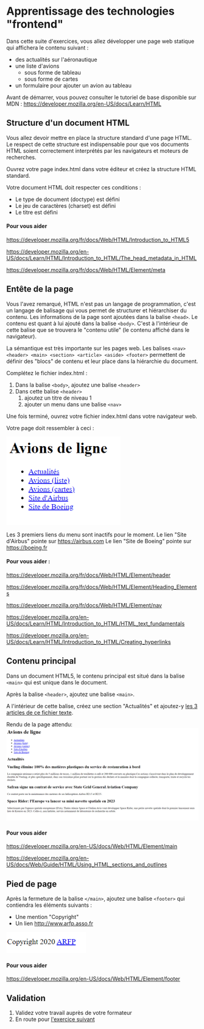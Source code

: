# Apprentissage des technologies "frontend"

Dans cette suite d'exercices, vous allez développer une page web statique qui affichera le contenu suivant :
- des actualités sur l'aéronautique
- une liste d'avions 
    - sous forme de tableau
    - sous forme de cartes
- un formulaire pour ajouter un avion au tableau

Avant de démarrer, vous pouvez consulter le tutoriel de base disponible sur MDN : 
https://developer.mozilla.org/en-US/docs/Learn/HTML 


## Structure d'un document HTML

Vous allez devoir mettre en place la structure standard d'une page HTML. 
Le respect de cette structure est indispensable pour que vos documents HTML soient correctement interprétés par les navigateurs et moteurs de recherches.

Ouvrez votre page index.html dans votre éditeur et créez la structure HTML standard.

Votre document HTML doit respecter ces conditions :
- Le type de document (doctype) est défini
- Le jeu de caractères (charset) est défini
- Le titre est défini


#### Pour vous aider 

https://developer.mozilla.org/fr/docs/Web/HTML/Introduction_to_HTML5 

https://developer.mozilla.org/en-US/docs/Learn/HTML/Introduction_to_HTML/The_head_metadata_in_HTML

https://developer.mozilla.org/fr/docs/Web/HTML/Element/meta 




## Entête de la page

Vous l'avez remarqué, HTML n'est pas un langage de programmation, c'est un langage de balisage qui vous permet de structurer et hiérarchiser du contenu. 
Les informations de la page sont ajoutées dans la balise `<head>`. Le contenu est quant à lui ajouté dans la balise `<body>`. C'est à l'intérieur de cette balise que se trouvera le "contenu utile" (le contenu affiché dans le navigateur).

La sémantique est très importante sur les pages web. Les balises `<nav> <header> <main> <section> <article> <aside> <footer>` permettent de définir des "blocs" de contenu et leur place dans la hiérarchie du document.


Complétez le fichier index.html : 

1. Dans la balise `<body>`, ajoutez une balise `<header>` 
2. Dans cette balise `<header>`
    1. ajoutez un titre de niveau 1
    2. ajouter un menu dans une balise `<nav>`

Une fois terminé, ouvrez votre fichier index.html dans votre navigateur web.

Votre page doit ressembler à ceci :

![Titre et Menu](assets/examples/01_titre_menu.png)

Les 3 premiers liens du menu sont inactifs pour le moment.
Le lien "Site d'Airbus" pointe sur https://airbus.com 
Le lien "Site de Boeing" pointe sur https://boeing.fr

#### Pour vous aider : 

https://developer.mozilla.org/fr/docs/Web/HTML/Element/header 

https://developer.mozilla.org/fr/docs/Web/HTML/Element/Heading_Elements 

https://developer.mozilla.org/fr/docs/Web/HTML/Element/nav 

https://developer.mozilla.org/en-US/docs/Learn/HTML/Introduction_to_HTML/HTML_text_fundamentals  

https://developer.mozilla.org/en-US/docs/Learn/HTML/Introduction_to_HTML/Creating_hyperlinks 


## Contenu principal

Dans un document HTML5, le contenu principal est situé dans la balise `<main>` qui est unique dans le document.

Après la balise `<header>`, ajoutez une balise `<main>`. 

A l'intérieur de cette balise, créez une section "Actualités" et ajoutez-y [les 3 articles de ce fichier texte](assets/examples/02_actualites.txt).

Rendu de la page attendu: 
![Actualités](assets/examples/02_actualites.png)

#### Pour vous aider 

https://developer.mozilla.org/en-US/docs/Web/HTML/Element/main  

https://developer.mozilla.org/en-US/docs/Web/Guide/HTML/Using_HTML_sections_and_outlines 




## Pied de page

Après la fermeture de la balise `</main>`, ajoutez une balise `<footer>` qui contiendra les éléments suivants :

- Une mention "Copyright"
- Un lien http://www.arfp.asso.fr 

![Footer](assets/examples/03_footer.png)

#### Pour vous aider 

https://developer.mozilla.org/en-US/docs/Web/HTML/Element/footer 


## Validation

1. Validez votre travail auprès de votre formateur
2. En route pour [l'exercice suivant](02_HTML_CSS.md)